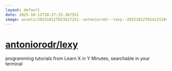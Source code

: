 ```yaml
---
layout: default
date: 2025-10-12T10:27:23.367351
image: assets/20251012T023617251--antoniorodr--lexy--20251012T024131184--cropped.png
---
```


# [antoniorodr/lexy](https://github.com/antoniorodr/lexy)

programming tutorials from Learn X in Y Minutes, searchable in your terminal
